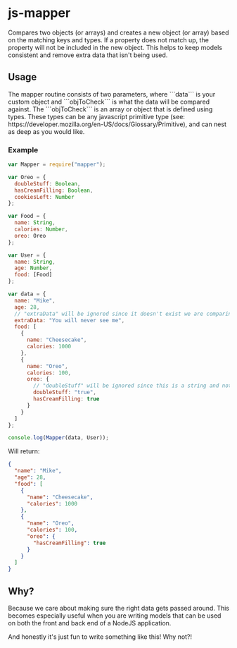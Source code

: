 <h1>js-mapper</h1>

Compares two objects (or arrays) and creates a new object (or array) based on the matching keys and types. If a property does not match up, the property will not be included in the new object. This helps to keep models consistent and remove extra data that isn't being used.

<h2>Usage</h2>
The mapper routine consists of two parameters, where ```data``` is your custom object and ```objToCheck``` is what the data will be compared against. The ```objToCheck``` is an array or object that is defined using types. These types can be any javascript primitive type (see: https://developer.mozilla.org/en-US/docs/Glossary/Primitive), and can nest as deep as you would like.

<h3>Example</h3>

```javascript
var Mapper = require("mapper");

var Oreo = {
  doubleStuff: Boolean,
  hasCreamFilling: Boolean,
  cookiesLeft: Number
};

var Food = {
  name: String,
  calories: Number,
  oreo: Oreo
};

var User = {
  name: String,
  age: Number,
  food: [Food]
};

var data = {
  name: "Mike",
  age: 28,
  // "extraData" will be ignored since it doesn't exist we are comparing to
  extraData: "You will never see me",
  food: [
    {
      name: "Cheesecake",
      calories: 1000
    },
    {
      name: "Oreo",
      calories: 100,
      oreo: {
        // "doubleStuff" will be ignored since this is a string and not a boolean
        doubleStuff: "true", 
        hasCreamFilling: true
      }
    }
  ]
};

console.log(Mapper(data, User));
```
Will return:

```json
{
  "name": "Mike",
  "age": 28,
  "food": [
    {
      "name": "Cheesecake",
      "calories": 1000
    },
    {
      "name": "Oreo",
      "calories": 100,
      "oreo": {
        "hasCreamFilling": true
      }
    }
  ]
}
```

<h2>Why?</h2>
Because we care about making sure the right data gets passed around. This becomes especially useful when you are writing models that can be used on both the front and back end of a NodeJS application.

And honestly it's just fun to write something like this! Why not?!